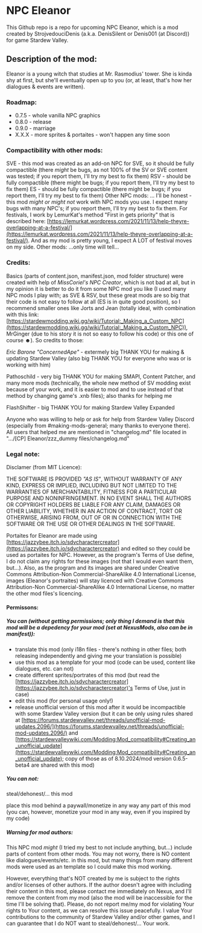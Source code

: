 # NPC Eleanor

This Github repo is a repo for upcoming NPC Eleanor, which is a mod created by StrojvedouciDenis (a.k.a. DenisSilent or Denis001 (at Discord)) for game Stardew Valley.

## **Description of the mod:**

Eleanor is a young witch that studies at Mr. Rasmodius' tower. She is kinda shy at first, but she'll eventually open up to you (or, at least, that's how her dialogues & events are written).

### **Roadmap**:

* 0.7.5 - whole vanilla NPC graphics
* 0.8.0 - release
* 0.9.0 - marriage
* X.X.X - more sprites & portaites - won't happen any time soon

### **Compactibility with other mods:**

SVE - this mod was created as an add-on NPC for SVE, so it should be fully compactible (there *might* be bugs, as not 100% of the SV or SVE content was tested; if you report them, I'll try my best to fix them)
RSV - should be fully compactible (there might be bugs; if you report them, I'll try my best to fix them)
ES - should be fully compactible (there might be bugs; if you report them, I'll try my best to fix them)
Other NPC mods:
... I'll be honest - this mod *might or might not* work with NPC mods you use. I expect many bugs with many NPC's; if you report them, I'll try my best to fix them. For festivals, I work by LemurKat's method "First in gets priority" that is described here: [https://lemurkat.wordpress.com/2021/11/13/help-theyre-overlapping-at-a-festival/](https://lemurkat.wordpress.com/2021/11/13/help-theyre-overlapping-at-a-festival/). And as my mod is pretty young, I expect A LOT of festival moves on my side.
Other mods:
...only time will tell...

### **Credits:**

Basics (parts of content.json, manifest.json, mod folder structure) were created with help of *MissCoriel's NPC Creator*, which is not bad at all, but in my opinion it is better to do it from some NPC mod you like (I used many NPC mods I play with; as SVE & RSV, but these great mods are so big that their code is not easy to follow at all (ES is in quite good position), so I recommend smaller ones like Jorts and Jean (totally ideal, with combination with this link: [https://stardewmodding.wiki.gg/wiki/Tutorial:_Making_a_Custom_NPC](https://stardewmodding.wiki.gg/wiki/Tutorial:_Making_a_Custom_NPC)), MrGinger (due to his story it is not so easy to follow his code) or this one of course ☻). So credits to those:

*Eric Barone "ConcernedApe"* - extermely big THANK YOU for making & updating Stardew Valley (also big THANK YOU for everyone who was or is working with him)

Pathoschild - very big THANK YOU for making SMAPI, Content Patcher, and many more mods (technically, the whole new method of SV modding exist because of your work, and it is easier to mod and to use instead of that method by changing game's .xnb files); also thanks for helping me

FlashShifter - big THANK YOU for making Stardew Valley Expanded

Anyone who was willing to help or ask for help from Stardew Valley Discord (especially from #making-mods-general; many thanks to everyone there). All users that helped me are mentioned in "changelog.md" file located in ".../[CP] Eleanor/zzz_dummy files/changelog.md"

### **Legal note:**

Disclamer (from MIT Licence):

THE SOFTWARE IS PROVIDED *"AS IS"*, WITHOUT WARRANTY OF ANY KIND, EXPRESS OR IMPLIED, INCLUDING BUT NOT LIMITED TO THE WARRANTIES OF MERCHANTABILITY, FITNESS FOR A PARTICULAR PURPOSE AND NONINFRINGEMENT. IN NO EVENT SHALL THE AUTHORS OR COPYRIGHT HOLDERS BE LIABLE FOR ANY CLAIM, DAMAGES OR OTHER LIABILITY, WHETHER IN AN ACTION OF CONTRACT, TORT OR OTHERWISE, ARISING FROM, OUT OF OR IN CONNECTION WITH THE SOFTWARE OR THE USE OR OTHER DEALINGS IN THE SOFTWARE.

Portaites for Eleanor are made using [https://jazzybee.itch.io/sdvcharactercreator](https://jazzybee.itch.io/sdvcharactercreator) and edited so they could be used as portaites for NPC. However, as the program's Terms of Use define, I do not claim any rights for these images (not that I would even want them, but...). Also, as the program and its images are shared under Creative Commons Attribution-Non Commercial-ShareAlike 4.0 International License, images (Eleanor's portraites) will stay licenced with Creative Commons Attribution-Non Commercial-ShareAlike 4.0 International License, no matter the other mod files's licencing.

#### **Permissons:**

##### You can (without getting permissions; only thing I demand is that this mod will be a depedency for your mod (set at NexusMods, also can be in manifest)):

* translate this mod (only i18n files - there's nothing in other files; both releasing independently and giving me your translation is possible)
* use this mod as a template for your mod (code can be used, content like dialogues, etc. can not)
* create different sprites/portrates of this mod (but read the [https://jazzybee.itch.io/sdvcharactercreator](https://jazzybee.itch.io/sdvcharactercreator)'s Terms of Use, just in case)
* edit this mod (for personal usage only!)
* release unofficial version of this mod after it would be incompactible with some Stardew Valley version (but it can be only using rules shared at [https://forums.stardewvalley.net/threads/unofficial-mod-updates.2096/](https://forums.stardewvalley.net/threads/unofficial-mod-updates.2096/) and [https://stardewvalleywiki.com/Modding:Mod_compatibility#Creating_an_unofficial_update](https://stardewvalleywiki.com/Modding:Mod_compatibility#Creating_an_unofficial_update); copy of those as of 8.10.2024/mod version 0.6.5-beta4 are shared with this mod)

##### **You can not:**

steal/dehonest/... this mod

place this mod behind a paywall/monetize in any way any part of this mod (you can, however, monetize your mod in any way, even if you inspired by my code)

##### **Warning for mod authors:**

This NPC mod *might* (I tried my best to not include anything, but...) include parts of content from other mods. You may not worry, there is NO content like dialogues/events/etc. in this mod, but many things from many different mods were used as an template so I could make this mod working.

However, everything that's NOT created by me is subject to the rights and/or licenses of other authors. If the author doesn't agree with including their content in this mod, please contact me immediately on Nexus, and I'll remove the content from my mod (also the mod will be inaccessible for the time I'll be solving that). Please, do not report me/my mod for violating Your rights to Your content, as we can resolve this issue peacefully. I value Your contributions to the community of Stardew Valley and/or other games, and I can guarantee that I do NOT want to steal/dehonest/... Your work.
